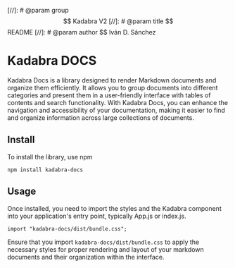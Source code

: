 [//]: # @param group $$ Kadabra V2
[//]: # @param title $$ README
[//]: # @param author $$ Iván D. Sánchez

# Kadabra DOCS

Kadabra Docs is a library designed to render Markdown documents and organize them efficiently. It allows you to group documents into different categories and present them in a user-friendly interface with tables of contents and search functionality. With Kadabra Docs, you can enhance the navigation and accessibility of your documentation, making it easier to find and organize information across large collections of documents.

## Install

To install the library, use npm

    npm install kadabra-docs

## Usage

Once installed, you need to import the styles and the Kadabra component into your application's entry point, typically App.js or index.js.

    import "kadabra-docs/dist/bundle.css";

Ensure that you import `kadabra-docs/dist/bundle.css` to apply the necessary styles for proper rendering and layout of your markdown documents and their organization within the interface.
